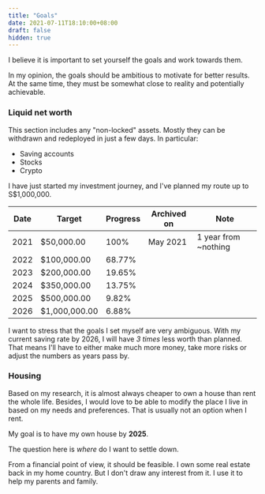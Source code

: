 ```yaml
---
title: "Goals"
date: 2021-07-11T18:10:00+08:00
draft: false
hidden: true
---
```


I believe it is important to set yourself the goals and work towards them.

In my opinion, the goals should be ambitious to motivate for better results.
At the same time, they must be somewhat close to reality and potentially achievable.

### Liquid net worth

This section includes any "non-locked" assets. Mostly they can be withdrawn and redeployed in just a few days.
In particular:

- Saving accounts
- Stocks
- Crypto

I have just started my investment journey, and I've planned my route up to S$1,000,000.

Date | Target        | Progress | Archived on | Note
-----|---------------|----------|-------------|----------
2021 | $50,000.00    | 100%     | May 2021    | 1 year from ~nothing
2022 | $100,000.00   | 68.77%   |             | 
2023 | $200,000.00   | 19.65%   |             |
2024 | $350,000.00   | 13.75%   |             |
2025 | $500,000.00   | 9.82%    |             |
2026 | $1,000,000.00 | 6.88%    |             |

I want to stress that the goals I set myself are very ambiguous.
With my current saving rate by 2026, I will have _3 times_ less worth than planned.
That means I'll have to either make much more money, take more risks or adjust the numbers as years pass by.

### Housing

Based on my research, it is almost always cheaper to own a house than rent the whole life.
Besides, I would love to be able to modify the place I live in based on my needs and preferences. That is usually not an option when I rent.

My goal is to have my own house by **2025**.

The question here is _where_ do I want to settle down.

From a financial point of view, it should be feasible. I own some real estate back in my home country. But I don't draw any interest from it. I use it to help my parents and family.
